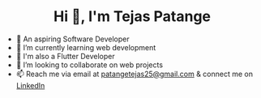 <h1 align="center">Hi 👋, I'm Tejas Patange</h1>

<!--
**Tejas9aug/Tejas9aug** is a ✨ _special_ ✨ repository because its `README.md` (this file) appears on your GitHub profile.

Here are some ideas to get you started:
-->
- 🔭 An aspiring Software Developer
- 🌱 I’m currently learning web development
- 🌱 I'm also a Flutter Developer 
- 👯 I’m looking to collaborate on web projects
- 📫 Reach me via email at patangetejas25@gmail.com & connect me on [LinkedIn](https://www.linkedin.com/in/tejas-patange-bb700b229/)
